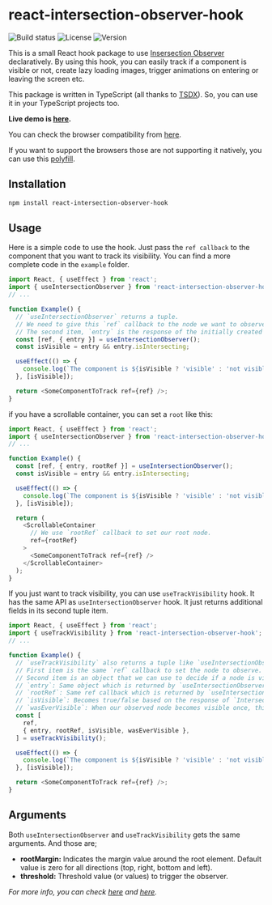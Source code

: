 # react-intersection-observer-hook
![Build status](https://img.shields.io/github/workflow/status/onderonur/react-intersection-observer-hook/CI)
![License](https://img.shields.io/npm/l/react-intersection-observer-hook)
![Version](https://img.shields.io/npm/v/react-intersection-observer-hook)  

This is a small React hook package to use [Insersection Observer](https://developer.mozilla.org/en-US/docs/Web/API/Intersection_Observer_API) declaratively. By using this hook, you can easily track if a component is visible or not, create lazy loading images, trigger animations on entering or leaving the screen etc.

This package is written in TypeScript (all thanks to [TSDX](https://github.com/jaredpalmer/tsdx)). So, you can use it in your TypeScript projects too.

**Live demo is [here](https://onderonur.github.io/react-intersection-observer-hook).**

You can check the browser compatibility from [here](https://caniuse.com/#feat=intersectionobserver).

If you want to support the browsers those are not supporting it natively, you can use this [polyfill](https://www.npmjs.com/package/intersection-observer).

## Installation

```sh
npm install react-intersection-observer-hook
```

## Usage

Here is a simple code to use the hook. Just pass the `ref callback` to the component that you want to track its visibility. You can find a more complete code in the `example` folder.

```javascript
import React, { useEffect } from 'react';
import { useIntersectionObserver } from 'react-intersection-observer-hook';
// ...

function Example() {
  // `useIntersectionObserver` returns a tuple.
  // We need to give this `ref` callback to the node we want to observe.
  // The second item, `entry` is the response of the initially created `IntersectionObserver` instance.
  const [ref, { entry }] = useIntersectionObserver();
  const isVisible = entry && entry.isIntersecting;

  useEffect(() => {
    console.log(`The component is ${isVisible ? 'visible' : 'not visible'}.`);
  }, [isVisible]);

  return <SomeComponentToTrack ref={ref} />;
}
```

if you have a scrollable container, you can set a `root` like this:

```javascript
import React, { useEffect } from 'react';
import { useIntersectionObserver } from 'react-intersection-observer-hook';
// ...

function Example() {
  const [ref, { entry, rootRef }] = useIntersectionObserver();
  const isVisible = entry && entry.isIntersecting;

  useEffect(() => {
    console.log(`The component is ${isVisible ? 'visible' : 'not visible'}.`);
  }, [isVisible]);

  return (
    <ScrollableContainer
      // We use `rootRef` callback to set our root node.
      ref={rootRef}
    >
      <SomeComponentToTrack ref={ref} />
    </ScrollableContainer>
  );
}
```

If you just want to track visibility, you can use `useTrackVisibility` hook.
It has the same API as `useIntersectionObserver` hook. It just returns additional fields in its second tuple item.

```javascript
import React, { useEffect } from 'react';
import { useTrackVisibility } from 'react-intersection-observer-hook';
// ...

function Example() {
  // `useTrackVisibility` also returns a tuple like `useIntersectionObserver`.
  // First item is the same `ref` callback to set the node to observe.
  // Second item is an object that we can use to decide if a node is visible.
  // `entry`: Same object which is returned by `useIntersectionObserver`.
  // `rootRef`: Same ref callback which is returned by `useIntersectionObserver`.
  // `isVisible`: Becomes true/false based on the response of `IntersectionObserver`.
  // `wasEverVisible`: When our observed node becomes visible once, this flag becomes `true` and stays like that.
  const [
    ref,
    { entry, rootRef, isVisible, wasEverVisible },
  ] = useTrackVisibility();

  useEffect(() => {
    console.log(`The component is ${isVisible ? 'visible' : 'not visible'}.`);
  }, [isVisible]);

  return <SomeComponentToTrack ref={ref} />;
}
```

## Arguments

Both `useIntersectionObserver` and `useTrackVisibility` gets the same arguments. And those are;

- **rootMargin:** Indicates the margin value around the root element. Default value is zero for all directions (top, right, bottom and left).
- **threshold:** Threshold value (or values) to trigger the observer.

_For more info, you can check [here](https://developers.google.com/web/updates/2016/04/intersectionobserver) and [here](https://developer.mozilla.org/en-US/docs/Web/API/Intersection_Observer_API)._

